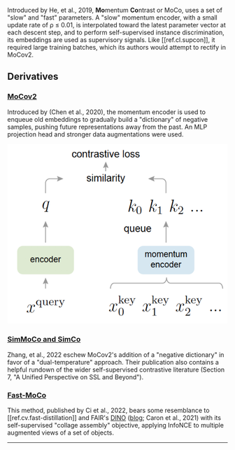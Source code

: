 Introduced by He, et al., 2019, **Mo**mentum **Co**ntrast or MoCo, uses a set of "slow" and "fast" parameters. A "slow" momentum encoder, with a small update rate of ρ ≤ 0.01, is interpolated toward the latest parameter vector at each descent step, and to perform self-supervised instance discrimination, its embeddings are used as supervisory signals. Like [[ref.cl.supcon]], it required large training batches, which its authors would attempt to rectify in MoCov2.

## Derivatives
### [MoCov2]
Introduced by (Chen et al., 2020), the momentum encoder is used to enqueue old embeddings to gradually build a "dictionary" of negative samples, pushing future representations away from the past. An MLP projection head and stronger data augmentations were used. 

![MoCov2](/assets/images/mocov2.png) 

### [SimMoCo and SimCo][simco]
Zhang, et al., 2022 eschew MoCov2's addition of a "negative dictionary" in favor of a "dual-temperature" approach. Their publication also contains a helpful rundown of the wider self-supervised contrastive literature (Section 7, "A Unified Perspective on SSL and Beyond").

### [Fast-MoCo]
This method, published by Ci et al., 2022, bears some resemblance to [[ref.cv.fast-distillation]] and FAIR's [DINO] ([blog][dino-blog]; Caron et al., 2021) with its self-supervised "collage assembly" objective, applying InfoNCE to multiple augmented views of a set of objects.

--- 
[moco]: https://arxiv.org/abs/1911.05722
[mocov2]: https://arxiv.org/abs/2003.04297
[simco]: https://arxiv.org/abs/2203.17248
[fast-moco]: https://arxiv.org/abs/2207.08220
[dino]: https://arxiv.org/abs/2104.14294
[dino-blog]: https://ai.facebook.com/blog/dino-paws-computer-vision-with-self-supervised-transformers-and-10x-more-efficient-training/